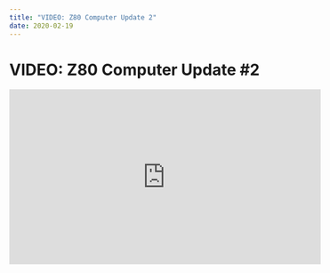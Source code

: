 ```yaml
---
title: "VIDEO: Z80 Computer Update 2"
date: 2020-02-19
---
```

# VIDEO: Z80 Computer Update #2
<iframe width="560" height="315" src="https://www.youtube.com/embed/45sy1QpXqVY" frameborder="0" allow="accelerometer; autoplay; encrypted-media; gyroscope; picture-in-picture" allowfullscreen></iframe>
